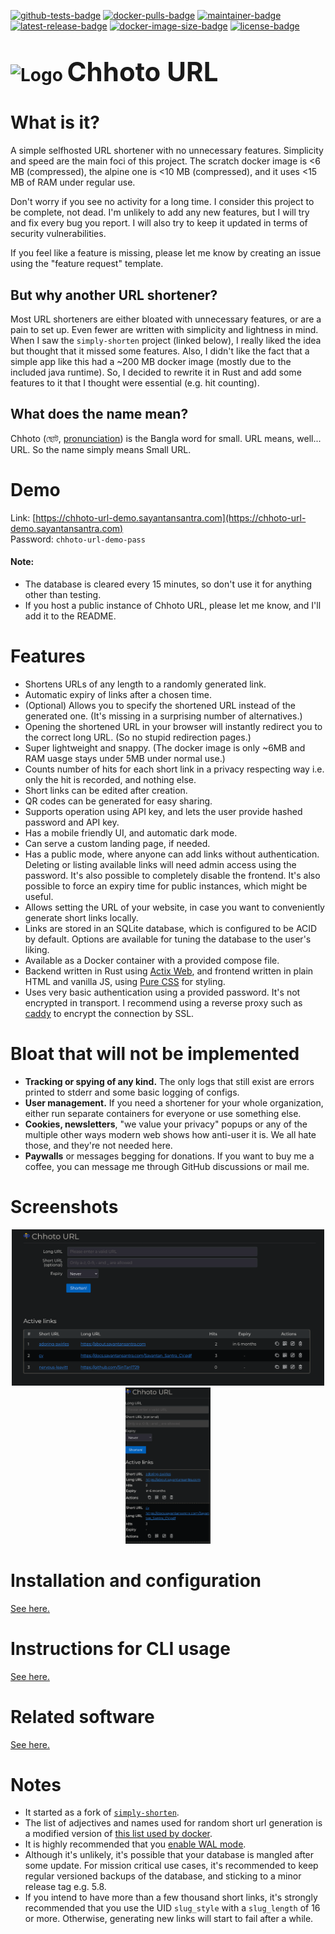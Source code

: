 <!-- SPDX-FileCopyrightText: 2023 Sayantan Santra <sayantan.santra689@gmail.com> -->
<!-- SPDX-License-Identifier: MIT -->

[![github-tests-badge](https://github.com/SinTan1729/chhoto-url/actions/workflows/rust-tests.yml/badge.svg)](https://github.com/SinTan1729/chhoto-url/actions/workflows/rust-tests.yml)
[![docker-pulls-badge](https://img.shields.io/docker/pulls/sintan1729/chhoto-url)](https://hub.docker.com/r/sintan1729/chhoto-url)
[![maintainer-badge](https://img.shields.io/badge/maintainer-SinTan1729-blue)](https://github.com/SinTan1729)
[![latest-release-badge](https://img.shields.io/github/v/release/SinTan1729/chhoto-url?label=latest%20release)](https://github.com/SinTan1729/chhoto-url/releases/latest)
[![docker-image-size-badge](https://img.shields.io/docker/image-size/sintan1729/chhoto-url)](https://hub.docker.com/r/sintan1729/chhoto-url/tags)
[![license-badge](https://img.shields.io/github/license/SinTan1729/chhoto-url)](https://spdx.org/licenses/MIT.html)

# ![Logo](resources/assets/favicon-32.png) <span style="font-size:42px">Chhoto URL</span>

# What is it?

A simple selfhosted URL shortener with no unnecessary features. Simplicity
and speed are the main foci of this project. The scratch docker image is <6 MB (compressed),
the alpine one is <10 MB (compressed), and it uses <15 MB of RAM under regular use.

Don't worry if you see no activity for a long time. I consider this project
to be complete, not dead. I'm unlikely to add any new features, but I will try
and fix every bug you report. I will also try to keep it updated in terms of
security vulnerabilities.

If you feel like a feature is missing, please let me know by creating an issue
using the "feature request" template.

## But why another URL shortener?

Most URL shorteners are either bloated with unnecessary features, or are a pain to set up.
Even fewer are written with simplicity and lightness in mind. When I saw the `simply-shorten`
project (linked below), I really liked the idea but thought that it missed some features. Also,
I didn't like the fact that a simple app like this had a ~200 MB docker image (mostly due to the
included java runtime). So, I decided to rewrite it in Rust and add some features to it that I
thought were essential (e.g. hit counting).

## What does the name mean?

Chhoto (ছোট, [pronunciation](https://en.wiktionary.org/wiki/ছোট)) is the Bangla word
for small. URL means, well... URL. So the name simply means Small URL.

# Demo

Link: [https://chhoto-url-demo.sayantansantra.com](https://chhoto-url-demo.sayantansantra.com)  
Password: `chhoto-url-demo-pass`

#### Note:

- The database is cleared every 15 minutes, so don't use it for anything other than testing.
- If you host a public instance of Chhoto URL, please let me know, and I'll add it to the README.

# Features

- Shortens URLs of any length to a randomly generated link.
- Automatic expiry of links after a chosen time.
- (Optional) Allows you to specify the shortened URL instead of the generated
  one. (It's missing in a surprising number of alternatives.)
- Opening the shortened URL in your browser will instantly redirect you
  to the correct long URL. (So no stupid redirection pages.)
- Super lightweight and snappy. (The docker image is only ~6MB and RAM uasge
  stays under 5MB under normal use.)
- Counts number of hits for each short link in a privacy respecting way
  i.e. only the hit is recorded, and nothing else.
- Short links can be edited after creation.
- QR codes can be generated for easy sharing.
- Supports operation using API key, and lets the user provide hashed password and API key.
- Has a mobile friendly UI, and automatic dark mode.
- Can serve a custom landing page, if needed.
- Has a public mode, where anyone can add links without authentication. Deleting
  or listing available links will need admin access using the password. It's also
  possible to completely disable the frontend. It's also possible to force an expiry
  time for public instances, which might be useful.
- Allows setting the URL of your website, in case you want to conveniently
  generate short links locally.
- Links are stored in an SQLite database, which is configured to be ACID by default.
  Options are available for tuning the database to the user's liking.
- Available as a Docker container with a provided compose file.
- Backend written in Rust using [Actix Web](https://actix.rs/), and frontend
  written in plain HTML and vanilla JS, using [Pure CSS](https://purecss.io/)
  for styling.
- Uses very basic authentication using a provided password. It's not encrypted in transport.
  I recommend using a reverse proxy such as [caddy](https://caddyserver.com/) to
  encrypt the connection by SSL.

# Bloat that will not be implemented

- **Tracking or spying of any kind.** The only logs that still exist are
  errors printed to stderr and some basic logging of configs.
- **User management.** If you need a shortener for your whole organization, either
  run separate containers for everyone or use something else.
- **Cookies, newsletters**, "we value your privacy" popups or any of the multiple
  other ways modern web shows how anti-user it is. We all hate those, and they're
  not needed here.
- **Paywalls** or messages begging for donations. If you want to buy me a coffee,
  you can message me through GitHub discussions or mail me.

# Screenshots

<p align="middle">
  <img src="screenshot-desktop.webp" height="250" alt="desktop screenshot" />
  <img src="screenshot-mobile.webp" height="250" alt="mobile screenshot" />
</p>

# Installation and configuration

[See here.](./INSTALLATION.md)

# Instructions for CLI usage

[See here.](./CLI.md)

# Related software

[See here.](./TOOLS.md)

# Notes

- It started as a fork of [`simply-shorten`](https://gitlab.com/draganczukp/simply-shorten).
- The list of adjectives and names used for random short url generation is a modified
  version of [this list used by docker](https://github.com/moby/moby/blob/master/pkg/namesgenerator/names-generator.go).
- It is highly recommended that you [enable WAL mode](./INSTALLATION.md/#use_wal_mode-).
- Although it's unlikely, it's possible that your database is mangled after some update. For mission critical use cases,
  it's recommended to keep regular versioned backups of the database, and sticking to a minor release tag e.g. 5.8.
- If you intend to have more than a few thousand short links, it's strongly recommended that you use the UID `slug_style`
  with a `slug_length` of 16 or more. Otherwise, generating new links will start to fail after a while.
